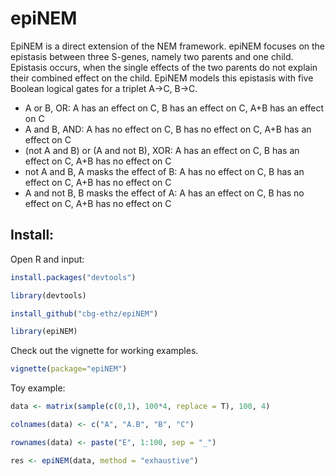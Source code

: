 # epiNEM

EpiNEM is a direct extension of the NEM framework. epiNEM focuses on the epistasis between three S-genes, namely two parents and one child. Epistasis occurs, when the single effects of the two parents do not explain their combined effect on the child. EpiNEM models this epistasis with five Boolean logical gates for a triplet A->C, B->C.

- A or B, OR: A has an effect on C, B has an effect on C, A+B has an effect on C
- A and B, AND: A has no effect on C, B has no effect on C, A+B has an effect on C
- (not A and B) or (A and not B), XOR: A has an effect on C, B has an effect on C, A+B has no effect on C
- not A and B, A masks the effect of B: A has no effect on C, B has an effect on C, A+B has no effect on C
- A and not B, B masks the effect of A: A has an effect on C, B has no effect on C, A+B has no effect on C

Install:
--------

Open R and input:

```r
install.packages("devtools")

library(devtools)

install_github("cbg-ethz/epiNEM")

library(epiNEM)
```

Check out the vignette for working examples.

```r
vignette(package="epiNEM")
```

Toy example:

```r
data <- matrix(sample(c(0,1), 100*4, replace = T), 100, 4)

colnames(data) <- c("A", "A.B", "B", "C")

rownames(data) <- paste("E", 1:100, sep = "_")

res <- epiNEM(data, method = "exhaustive")
```

